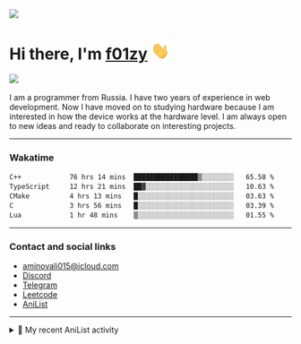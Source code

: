 <div align="">
  <img src="https://github.com/f01zy.png" width="170px">
  <div>
    <h1>Hi there, I'm <a href="https://f01zy.pro/" target="_blank">f01zy</a> 
    <img src="./hi.gif" height="32"/></h1>
  </div>
  <img src="https://readme-typing-svg.herokuapp.com?color=%2336BCF7&lines=Young+programmer+from+Russia">  
</div>

<p>I am a programmer from Russia. I have two years of experience in web development. Now I have moved on to studying hardware because I am interested in how the device works at the hardware level. I am always open to new ideas and ready to collaborate on interesting projects.</p>

---

### Wakatime
<!--START_SECTION:waka-->

```txt
C++            76 hrs 14 mins  ████████████████▒░░░░░░░░   65.58 %
TypeScript     12 hrs 21 mins  ██▓░░░░░░░░░░░░░░░░░░░░░░   10.63 %
CMake          4 hrs 13 mins   █░░░░░░░░░░░░░░░░░░░░░░░░   03.63 %
C              3 hrs 56 mins   █░░░░░░░░░░░░░░░░░░░░░░░░   03.39 %
Lua            1 hr 48 mins    ▒░░░░░░░░░░░░░░░░░░░░░░░░   01.55 %
```

<!--END_SECTION:waka-->

<!--
<h4>Leetcode</h4>

![Leetcode](https://leetcard.jacoblin.cool/f01zy?ext=heatmap)
-->

---

### Contact and social links
- aminovali015@icloud.com
- [Discord](https://discordapp.com/users/858285755658666034)
- [Telegram](https://t.me/aminov_ali)
- [Leetcode](https://leetcode.com/u/f01zy/)
- [AniList](https://anilist.co/user/f01zy/)

---

<details>
  <summary>🌸 My recent AniList activity</summary>

  <!-- ANILIST_ACTIVITY:start -->

-   📺 Watched episode 5 - 15 of [Frieren: Beyond Journey’s End](https://anilist.co/anime/154587) (13:34 02 June 2025)
-   📺 Plans to watch [One Punch Man 3](https://anilist.co/anime/153800) (18:24 30 May 2025)
-   📺 Completed [One-Punch Man Season 2](https://anilist.co/anime/97668) (18:24 30 May 2025)
-   📺 Watched episode 6 of [One-Punch Man Season 2](https://anilist.co/anime/97668) (10:45 30 May 2025)
-   📺 Completed [One-Punch Man](https://anilist.co/anime/21087) (10:45 30 May 2025)

  <!-- ANILIST_ACTIVITY:end -->
</details>
